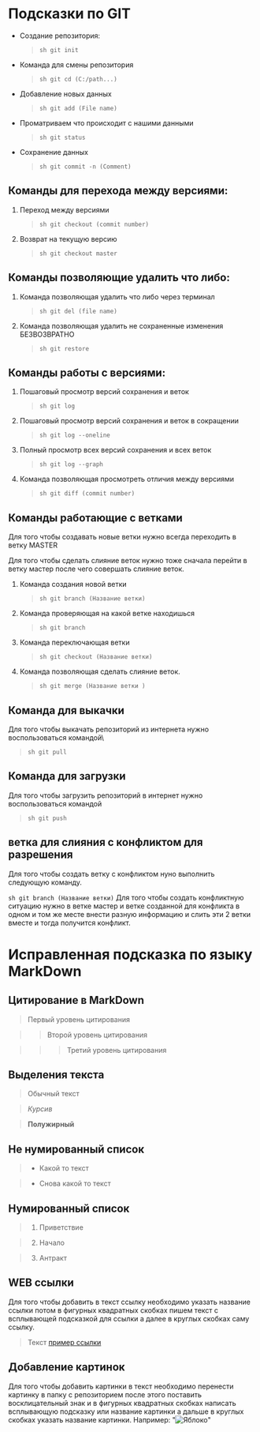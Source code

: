 # Подсказки по GIT

* Создание репозитория:

    >```sh git init```
    
* Команда для смены репозитория

    >```sh git cd (C:/path...)```

* Добавление новых данных

    >```sh git add (File name)```

* Проматриваем что происходит с нашими данными

    >```sh git status```

* Сохранение данных

    >```sh git commit -n (Comment)```

## Команды для перехода между версиями:

1. Переход между версиями

   >```sh git checkout (commit number)```

2. Возврат на текущую версию

    >```sh git checkout master```

## Команды позволяющие удалить что либо:

1. Команда позволяющая удалить что либо через терминал 

    >```sh git del (file name)```

2. Команда позволяющая удалить не сохраненные изменения БЕЗВОЗВРАТНО

    >```sh git restore```

## Команды работы с версиями:

1. Пошаговый просмотр версий сохранения и веток 

   > ```sh git log```
2. Пошаговый просмотр версий сохранения и веток в сокращении 

    >```sh git log --oneline```
3. Полный просмотр всех версий сохранения и всех веток 
    > ```sh git log --graph```
4. Команда позволяющая просмотреть отличия между версиями 

    >```sh git diff (commit number)```

## Команды работающие с ветками

Для того чтобы создавать новые ветки нужно всегда переходить в ветку MASTER

Для того чтобы сделать слияние веток нужно тоже сначала перейти в ветку мастер после чего совершать слияние веток.

1. Команда создания новой ветки

    > ```sh git branch (Название ветки) ```
    
2. Команда проверяющая на какой ветке находишься

    > ```sh git branch``` 

3. Команда переключающая ветки

    >```sh git checkout (Название ветки)```

4. Команда позволяющая сделать слияние веток.

    >```sh git merge (Название ветки )```

## Команда для выкачки

Для того чтобы выкачать репозиторий из интернета нужно воспользоваться командой\
    
>```sh git pull```

## Команда для загрузки

Для того чтобы загрузить репозиторий в интернет нужно воспользоваться командой 

>```sh git push```

## ветка для слияния с конфликтом для разрешения

Для того чтобы создать ветку с конфликтом нуно выполнить следующую команду.

 ```sh git branch (Название ветки)```
 Для того чтобы создать конфликтную ситуацию нужно в ветке мастер и ветке созданной для конфликта в одном и том же месте внести разную информацию и слить эти 2 ветки вместе и тогда получится конфликт.

# Исправленная подсказка по языку MarkDown

## Цитирование в MarkDown
> Первый уровень цитирования

>> Второй уровень цитирования

>>> Третий уровень цитирования

## Выделения текста

> Обычный текст

> *Курсив*

> **Полужирный** 

## Не нумированный список

> * Какой то текст

> * Снова какой то текст

## Нумированный список

> 1. Приветствие

> 2. Начало

> 3. Антракт

## WEB ссылки

Для того чтобы добавить в текст ссылку необходимо указать название ссылки потом в фигурных квадратных скобках пишем текст с всплывающей подсказкой для ссылки а далее в круглых скобках саму ссылку.

> Текст [пример ссылки](http.example.com "Всплывающая подсказка") 

## Добавление картинок
 
 Для того чтобы добавить картинки в текст необходимо перенести картинку в папку с репозиторием после этого поставить восклицательный знак и в фигурных квадратных скобках написать всплывающую подсказку или название картинки а дальше в круглых скобках указать название картинки. Например:
 "![Яблоко](Apple.jpg)"
